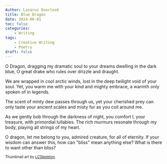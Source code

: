 ```yaml
---
Author: Lazarus Overlook
title: Blue Dragon
date: 2024-06-01
toc: false
categories:
    - Writing
tags:
    - Creative Writing
    - Poetry
draft: false
---
```

O Dragon, dragging my dramatic soul to your dreams dwelling in the dark blue, O great drake who rules over drizzle and draught.

We are wrapped in cool arctic winds, lost in the deep twilight void of your soul. Yet, you warm me with your kind and mighty embrace, a warmth only spoken of in legends.

The scent of minty dew passes through us, yet your cherished prey can only taste your ancient scales and misty fur as you coil around me.

As we gently bob through the darkness of night, you comfort I, your treasure, with primordial lullabies. The rich murmurs resonate through my body, playing all strings of my heart.

O dragon, let me belong to you, admired creature, for all of eternity. If your wisdom can answer this, how can "bliss" mean anything else? What is there to want other than bliss?

<sup>Thumbnail art by [LCSkeleton](https://www.furaffinity.net/user/lcskeleton/).</sup>

